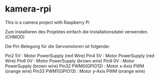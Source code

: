 # kamera-rpi
This is a camera project with Raspberry Pi 


Zum Installieren des Projektes einfach die Installationsdatei verwenden. (CHMOD)



Die Pin-Belegung für die Servomotoren ist folgende:

Pin2 5V 		: Motor PowerSupply (red Wire)
Pin4 5V 		: Motor PowerSupply (red Wire)
Pin6 0V 		: Motor PowerSupply (brown wire)
Pin9 0V 		: Motor PowerSupply (brown wire)
Pin32 PWM0(GPIO12) 	: Motor x-Axis PWM (orange wire)
Pin33 PWM1(GPIO13)	: Motor y-Axis PWM (orange wire)

